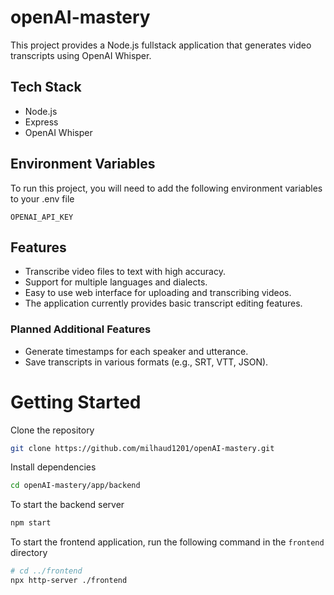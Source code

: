 # openAI-mastery

This project provides a Node.js fullstack application that generates video transcripts using OpenAI Whisper.

## Tech Stack

- Node.js
- Express
- OpenAI Whisper

## Environment Variables

To run this project, you will need to add the following environment variables to your .env file

`OPENAI_API_KEY`

## Features

- Transcribe video files to text with high accuracy.
- Support for multiple languages and dialects.
- Easy to use web interface for uploading and transcribing videos.
- The application currently provides basic transcript editing features.

### Planned Additional Features

- Generate timestamps for each speaker and utterance.
- Save transcripts in various formats (e.g., SRT, VTT, JSON).

# Getting Started

Clone the repository

```bash
git clone https://github.com/milhaud1201/openAI-mastery.git
```

Install dependencies

```bash
cd openAI-mastery/app/backend
```

To start the backend server

```bash
npm start
```

To start the frontend application, run the following command in the `frontend ` directory

```bash
# cd ../frontend
npx http-server ./frontend
```
